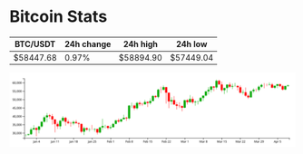 # Bitcoin Stats

BTC/USDT|24h change|24h high|24h low|
|---|---|---|---|
|$58447.68|0.97%|$58894.90|$57449.04|

<img src="./chart.svg">
